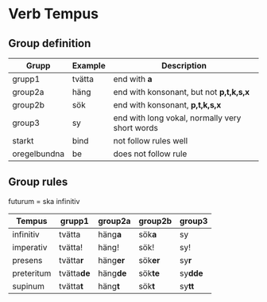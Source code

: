 
# Verb Tempus

## Group definition
Grupp           |   Example     |   Description
----------------|---------------|----------------
 grupp1         | tvätta        | end with **a**
 group2a        | häng          | end with konsonant, but not **p,t,k,s,x**
 group2b        | sök           | end with konsonant, **p,t,k,s,x**
 group3         | sy            | end with long vokal, normally very short words
 starkt         | bind          | not follow rules well
 oregelbundna   | be            | does not follow rule


## Group rules

futurum = ska infinitiv

Tempus      |   grupp1      |   group2a |   group2b |   group3
------------|---------------|-----------|-----------|-----------
 infinitiv  | tvätta        | häng**a** | sök**a**  | sy
 imperativ  | tvätta!       | häng!     | sök!      | sy!
 presens    | tvätta**r**   | häng**er**| sök**er** | sy**r**
 preteritum | tvätta**de**  | häng**de**| sök**te** | sy**dde**
 supinum    | tvätta**t**   |  häng**t**| sök**t**  | sy**tt**
